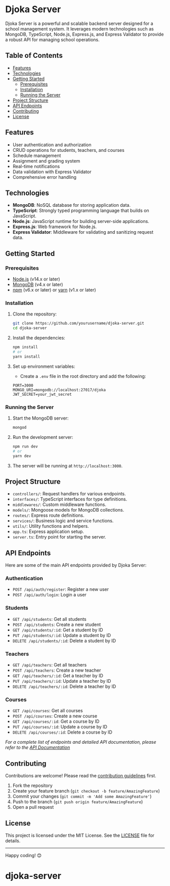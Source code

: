 # Djoka Server

Djoka Server is a powerful and scalable backend server designed for a school management system. It leverages modern technologies such as MongoDB, TypeScript, Node.js, Express.js, and Express Validator to provide a robust API for managing school operations.

## Table of Contents
- [Features](#features)
- [Technologies](#technologies)
- [Getting Started](#getting-started)
  - [Prerequisites](#prerequisites)
  - [Installation](#installation)
  - [Running the Server](#running-the-server)
- [Project Structure](#project-structure)
- [API Endpoints](#api-endpoints)
- [Contributing](#contributing)
- [License](#license)

## Features
- User authentication and authorization
- CRUD operations for students, teachers, and courses
- Schedule management
- Assignment and grading system
- Real-time notifications
- Data validation with Express Validator
- Comprehensive error handling

## Technologies
- **MongoDB**: NoSQL database for storing application data.
- **TypeScript**: Strongly typed programming language that builds on JavaScript.
- **Node.js**: JavaScript runtime for building server-side applications.
- **Express.js**: Web framework for Node.js.
- **Express Validator**: Middleware for validating and sanitizing request data.

## Getting Started

### Prerequisites
- [Node.js](https://nodejs.org/) (v14.x or later)
- [MongoDB](https://www.mongodb.com/) (v4.x or later)
- [npm](https://www.npmjs.com/) (v6.x or later) or [yarn](https://yarnpkg.com/) (v1.x or later)

### Installation
1. Clone the repository:
    ```bash
    git clone https://github.com/yourusername/djoka-server.git
    cd djoka-server
    ```

2. Install the dependencies:
    ```bash
    npm install
    # or
    yarn install
    ```

3. Set up environment variables:
    - Create a `.env` file in the root directory and add the following:
    ```env
    PORT=3000
    MONGO_URI=mongodb://localhost:27017/djoka
    JWT_SECRET=your_jwt_secret
    ```

### Running the Server
1. Start the MongoDB server:
    ```bash
    mongod
    ```

2. Run the development server:
    ```bash
    npm run dev
    # or
    yarn dev
    ```

3. The server will be running at `http://localhost:3000`.

## Project Structure

- `controllers/`: Request handlers for various endpoints.
- `interfaces/`: TypeScript interfaces for type definitions.
- `middlewares/`: Custom middleware functions.
- `models/`: Mongoose models for MongoDB collections.
- `routes/`: Express route definitions.
- `services/`: Business logic and service functions.
- `utils/`: Utility functions and helpers.
- `app.ts`: Express application setup.
- `server.ts`: Entry point for starting the server.

## API Endpoints
Here are some of the main API endpoints provided by Djoka Server:

### Authentication
- `POST /api/auth/register`: Register a new user
- `POST /api/auth/login`: Login a user

### Students
- `GET /api/students`: Get all students
- `POST /api/students`: Create a new student
- `GET /api/students/:id`: Get a student by ID
- `PUT /api/students/:id`: Update a student by ID
- `DELETE /api/students/:id`: Delete a student by ID

### Teachers
- `GET /api/teachers`: Get all teachers
- `POST /api/teachers`: Create a new teacher
- `GET /api/teachers/:id`: Get a teacher by ID
- `PUT /api/teachers/:id`: Update a teacher by ID
- `DELETE /api/teachers/:id`: Delete a teacher by ID

### Courses
- `GET /api/courses`: Get all courses
- `POST /api/courses`: Create a new course
- `GET /api/courses/:id`: Get a course by ID
- `PUT /api/courses/:id`: Update a course by ID
- `DELETE /api/courses/:id`: Delete a course by ID

_For a complete list of endpoints and detailed API documentation, please refer to the [API Documentation](./docs/API.md)_

## Contributing
Contributions are welcome! Please read the [contribution guidelines](./CONTRIBUTING.md) first.

1. Fork the repository
2. Create your feature branch (`git checkout -b feature/AmazingFeature`)
3. Commit your changes (`git commit -m 'Add some AmazingFeature'`)
4. Push to the branch (`git push origin feature/AmazingFeature`)
5. Open a pull request

## License
This project is licensed under the MIT License. See the [LICENSE](./LICENSE) file for details.

---

Happy coding! 😊

# djoka-server
